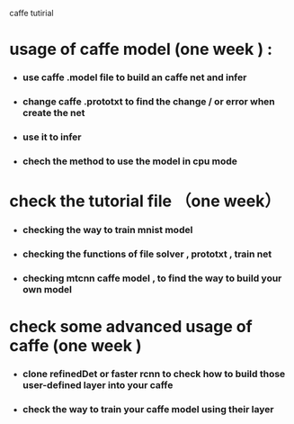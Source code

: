 caffe tutirial

# usage of caffe model (one week ) :
  - ### use caffe .model file to build an caffe net and infer 
  - ### change caffe .prototxt to find the change / or error when create the net
  - ### use it to infer 
  - ### chech the method to use the model in cpu mode
  
  
# check the tutorial file （one week）
  - ### checking the way to train mnist model
  - ### checking the functions of file solver , prototxt , train net
  - ### checking mtcnn caffe model  , to find the way to build your own model

# check some advanced usage of caffe (one week )
  - ### clone refinedDet or faster rcnn to check how to build those user-defined layer into your caffe
  - ### check the way to train your caffe model using their layer
  
  
  
